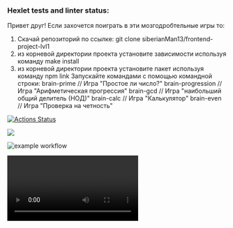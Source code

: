 ### Hexlet tests and linter status:

Привет друг! Если захочется поиграть в эти мозгодробтельные игры то:
1. Скачай репозиторий по ссылке: git clone siberianMan13/frontend-project-lvl1
2. из корневой директории проекта установите зависимости используя команду make install
3. из корневой директории проекта установите пакет используя команду npm link
Запускайте командами с помощью командной строки:
    brain-prime // Игра "Простое ли число?" 
    brain-progression // Игра "Арифметическая прогрессия"
    brain-gcd // Игра "наибольший общий делитель (НОД)"
    brain-calc // Игра "Калькулятор"
    brain-even // Игра "Проверка на четность"

[![Actions Status](https://github.com/siberianMan13/frontend-project-lvl1/workflows/hexlet-check/badge.svg)](https://github.com/siberianMan13/frontend-project-lvl1/actions)

<a href="https://codeclimate.com/github/codeclimate/codeclimate/maintainability"><img src="https://api.codeclimate.com/v1/badges/a99a88d28ad37a79dbf6/maintainability" /></a>

![example workflow](https://github.com/siberianMan13/frontend-project-lvl1/actions/workflows/app-actions.yml/badge.svg)

<video> <sourse src=https://asciinema.org/a/4x9LqGLjpLN8PII79BJKfsIAJ>

<source src=https://asciinema.org/a/JnkI6NRrL5cFSmstiz9LdrIVV>

<source src=https://asciinema.org/a/S783381fiuMfQcBI2k9MmmOlQ>

<source src=https://asciinema.org/a/MuHnGbHX5RtGBXTOePAsxNTVT>

<source src=https://asciinema.org/a/7OdEHQ67oZpKx2qaAfugaB8tq>
</video>